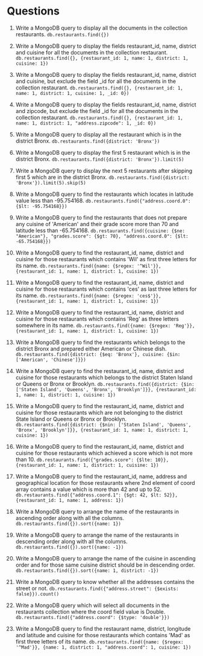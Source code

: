 # Questions

1. Write a MongoDB query to display all the documents in the collection restaurants.
```db.restaurants.find({})```

2. Write a MongoDB query to display the fields restaurant_id, name, district and cuisine for all the documents in the collection restaurant.
```db.restaurants.find({}, {restaurant_id: 1, name: 1, district: 1, cuisine: 1})```

3. Write a MongoDB query to display the fields restaurant_id, name, district and cuisine, but exclude the field \_id for all the documents in the collection restaurant.
```db.restaurants.find({}, {restaurant_id: 1, name: 1, district: 1, cuisine: 1, _id: 0})```

4. Write a MongoDB query to display the fields restaurant_id, name, district and zipcode, but exclude the field \_id for all the documents in the collection restaurant.
```db.restaurants.find({}, {restaurant_id: 1, name: 1, district: 1, "address.zipcode": 1, _id: 0})```

5. Write a MongoDB query to display all the restaurant which is in the district Bronx.
```db.restaurants.find({district: 'Bronx'})```

6. Write a MongoDB query to display the first 5 restaurant which is in the district Bronx.
```db.restaurants.find({district: 'Bronx'}).limit(5)```

7. Write a MongoDB query to display the next 5 restaurants after skipping first 5 which are in the district Bronx.
```db.restaurants.find({district: 'Bronx'}).limit(5).skip(5)```

8. Write a MongoDB query to find the restaurants which locates in latitude value less than -95.754168.
```db.restaurants.find({"address.coord.0": {$lt: -95.754168}})```

9. Write a MongoDB query to find the restaurants that does not prepare any cuisine of 'American' and their grade score more than 70 and latitude less than -65.754168.
```db.restaurants.find({cuisine: {$ne: "American"}, "grades.score": {$gt: 70}, "address.coord.0": {$lt: -65.754168}})```

10. Write a MongoDB query to find the restaurant_id, name, district and cuisine for those restaurants which contains 'Wil' as first three letters for its name.
```db.restaurants.find({name: {$regex: '^Wil'}}, {restaurant_id: 1, name: 1, district: 1, cuisine: 1})```

11. Write a MongoDB query to find the restaurant_id, name, district and cuisine for those restaurants which contains 'ces' as last three letters for its name.
```db.restaurants.find({name: {$regex: 'ces$'}}, {restaurant_id: 1, name: 1, district: 1, cuisine: 1})```

12. Write a MongoDB query to find the restaurant_id, name, district and cuisine for those restaurants which contains 'Reg' as three letters somewhere in its name.
```db.restaurants.find({name: {$regex: 'Reg'}}, {restaurant_id: 1, name: 1, district: 1, cuisine: 1})```

13. Write a MongoDB query to find the restaurants which belongs to the district Bronx and prepared either American or Chinese dish.
```db.restaurants.find({district: {$eq: 'Bronx'}, cuisine: {$in: ['American', 'Chinese']}})```

14. Write a MongoDB query to find the restaurant_id, name, district and cuisine for those restaurants which belongs to the district Staten Island or Queens or Bronx or Brooklyn.
```db.restaurants.find({district: {$in: ['Staten Island', 'Queens', 'Bronx', 'Brooklyn']}}, {restaurant_id: 1, name: 1, district: 1, cuisine: 1})```

15. Write a MongoDB query to find the restaurant_id, name, district and cuisine for those restaurants which are not belonging to the district State Island or Queens or Bronx or Brooklyn.
```db.restaurants.find({district: {$nin: ['Staten Island', 'Queens', 'Bronx', 'Brooklyn']}}, {restaurant_id: 1, name: 1, district: 1, cuisine: 1})```

16. Write a MongoDB query to find the restaurant_id, name, district and cuisine for those restaurants which achieved a score which is not more than 10.
```db.restaurants.find({"grades.score": {$lte: 10}}, {restaurant_id: 1, name: 1, district: 1, cuisine: 1})```

17. Write a MongoDB query to find the restaurant_id, name, address and geographical location for those restaurants where 2nd element of coord array contains a value which is more than 42 and up to 52.
```db.restaurants.find({"address.coord.1": {$gt: 42, $lt: 52}}, {restaurant_id: 1, name: 1, address: 1})```

18. Write a MongoDB query to arrange the name of the restaurants in ascending order along with all the columns.
```db.restaurants.find({}).sort({name: 1})```

19. Write a MongoDB query to arrange the name of the restaurants in descending order along with all the columns.
```db.restaurants.find({}).sort({name: -1})```

20. Write a MongoDB query to arrange the name of the cuisine in ascending order and for those same cuisine district should be in descending order.
```db.restaurants.find({}).sort({name: 1, district: -1})```

21. Write a MongoDB query to know whether all the addresses contains the street or not.
```db.restaurants.find({"address.street": {$exists: false}}).count()```

22. Write a MongoDB query which will select all documents in the restaurants collection where the coord field value is Double.
```db.restaurants.find({"address.coord": {$type: 'double'}})```

23. Write a MongoDB query to find the restaurant name, district, longitude and latitude and cuisine for those restaurants which contains 'Mad' as first three letters of its name.
```db.restaurants.find({name: {$regex: '^Mad'}}, {name: 1, district: 1, "address.coord": 1, cuisine: 1})```

